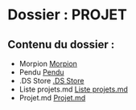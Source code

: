 # Dossier : PROJET
 
 ## Contenu du dossier : 
- Morpion [Morpion](./Morpion)
- Pendu [Pendu](./Pendu)
- .DS Store [.DS Store](./.DS_Store)
- Liste projets.md [Liste projets.md](./Liste_projets.md)
- Projet.md [Projet.md](./Projet.md)
